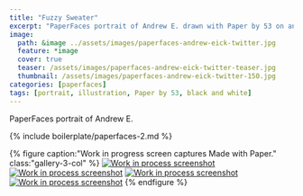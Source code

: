 ```yaml
---
title: "Fuzzy Sweater"
excerpt: "PaperFaces portrait of Andrew E. drawn with Paper by 53 on an iPad."
image: 
  path: &image ../assets/images/paperfaces-andrew-eick-twitter.jpg 
  feature: *image
  cover: true
  teaser: /assets/images/paperfaces-andrew-eick-twitter-teaser.jpg
  thumbnail: /assets/images/paperfaces-andrew-eick-twitter-150.jpg
categories: [paperfaces]
tags: [portrait, illustration, Paper by 53, black and white]
---
```


PaperFaces portrait of Andrew E.

{% include boilerplate/paperfaces-2.md %}

{% figure caption:"Work in progress screen captures Made with Paper." class:"gallery-3-col" %}
[![Work in process screenshot](/assets/images/paperfaces-andrew-eick-process-1-600.jpg)](/assets/images/paperfaces-andrew-eick-process-1-lg.jpg) [![Work in process screenshot](/assets/images/paperfaces-andrew-eick-process-2-600.jpg)](/assets/images/paperfaces-andrew-eick-process-2-lg.jpg) [![Work in process screenshot](/assets/images/paperfaces-andrew-eick-process-3-600.jpg)](/assets/images/paperfaces-andrew-eick-process-3-lg.jpg) [![Work in process screenshot](/assets/images/paperfaces-andrew-eick-process-4-600.jpg)](/assets/images/paperfaces-andrew-eick-process-4-lg.jpg)
{% endfigure %}
